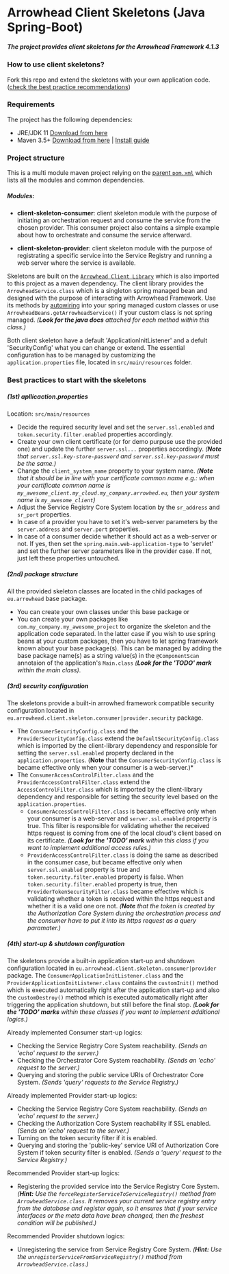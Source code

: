 # Arrowhead Client Skeletons (Java Spring-Boot)
##### The project provides client skeletons for the Arrowhead Framework 4.1.3

### How to use client skeletons?

Fork this repo and extend the skeletons with your own application code. ([check the best practice recommendations](https://github.com/arrowhead-f/client-skeleton-java-spring/blob/development/README.md#best-practices-to-start-with-the-skeletons))

### Requirements

The project has the following dependencies:
* JRE/JDK 11 [Download from here](https://www.oracle.com/technetwork/java/javase/downloads/jdk11-downloads-5066655.html)
* Maven 3.5+ [Download from here](http://maven.apache.org/download.cgi) | [Install guide](https://www.baeldung.com/install-maven-on-windows-linux-mac)

### Project structure

This is a multi module maven project relying on the [parent `pom.xml`](https://github.com/arrowhead-f/client-skeleton-java-spring/blob/master/pom.xml) which lists all the modules and common dependencies.

##### Modules:

* **client-skeleton-consumer**: client skeleton module with the purpose of initiating an orchestration request and consume the service from the chosen provider. This consumer project also contains a simple example about how to orchestrate and consume the service afterward.

* **client-skeleton-provider**: client skeleton module with the purpose of registrating a specific service into the Service Registry and running a web server where the service is available.

Skeletons are built on the [`Arrowhead Client Library`](https://github.com/arrowhead-f/client-library-java-spring) which is also imported to this project as a maven dependency. The client library provides the `ArrowheadService.class` which is a singleton spring managed bean and designed with the purpose of interacting with Arrowhead Framework. Use its methods by [autowiring](https://www.baeldung.com/spring-autowire) into your spring managed custom classes or use `ArrowheadBeans.getArrowheadService()` if your custom class is not spring managed. *(**Look for the java docs** attached for each method within this class.)*

Both client skeleton have a default 'ApplicationInitListener' and a defult 'SecurityConfig' what you can change or extend. The essential configuration has to be managed by customizing the `application.properties` file, located in `src/main/resources` folder.

### Best practices to start with the skeletons

##### (1st) apllicaction.properties
Location: `src/main/resources`
* Decide the required security level and set the `server.ssl.enabled` and `token.security.filter.enabled` properties accordingly.
* Create your own client certificate (or for demo purpuse use the provided one) and update the further `server.ssl...` properties accordingly. *(**Note** that `server.ssl.key-store-password` and `server.ssl.key-password` must be the same.)*
* Change the `client_system_name` property to your system name. *(**Note** that it should be in line with your certificate common name e.g.: when your certificate common name is `my_awesome_client.my_cloud.my_company.arrowhed.eu`, then your system name is  `my_awesome_client`)*
* Adjust the Service Registry Core System location by the `sr_address` and `sr_port` properties.
* In case of a provider you have to set it's web-server parameters by the `server.address` and `server.port` properties.
* In case of a consumer decide whether it should act as a web-server or not. If yes, then set the `spring.main.web-application-type` to 'servlet' and set the further server parameters like in the provider case. If not, just left these properties untouched.

##### (2nd) package structure
All the provided skeleton classes are located in the child packages of `eu.arrowhead` base package.
* You can create your own classes  under this base package or
* You can create your own packages like `com.my_company.my_awesome_project` to organize the skeleton and the application code separated. In the latter case if you wish to use spring beans at your custom packages, then you have to let spring framework known about your base package(s). This can be managed by adding the base package name(s) as a string value(s) in the `@ComponentScan` annotaion of the application's `Main.class` *(**Look for the 'TODO' mark** within the main class)*.

##### (3rd) security configuration
The skeletons provide a built-in arrowhed framework compatible security configuration located in `eu.arrowhead.client.skeleton.consumer|provider.security` package.
* The `ConsumerSecurityConfig.class` and the `ProviderSecurityConfig.class` extend the `DefaultSecurityConfig.class` which is imported by the client-library dependency and responsible for setting the `server.ssl.enabled` property declared in the `application.properties`. (**Note** that the `ConsumerSecurityConfig.class` is became effective only when your consumer is a web-server.)*
* The `ConsumerAccessControlFilter.class` and the `ProviderAccessControlFilter.class` extend the `AccessControlFilter.class` which is imported by the client-library dependency and responsible for setting the security level based on the `application.properties`.
  -  `ConsumerAccessControlFilter.class` is became effective only when your consumer is a web-server and `server.ssl.enabled` property is true. This filter is responsible for validating whether the received https request is coming from one of the local cloud's client based on its certificate. *(**Look for the 'TODO' mark** within this class if you want to implement additional access rules.)*
  - `ProviderAccessControlFilter.class` is doing the same as described in the consumer case, but became effective only when `server.ssl.enabled` property is true and `token.security.filter.enabled` property is false. When `token.security.filter.enabled` property is true, then `ProviderTokenSecurityFilter.class` became effective which is validating whether a token is received within the https request and whether it is a valid one ore not. *(**Note** that the token is created by the Authorization Core System during the orchestration process and the consumer have to put it into its https request as a query paramater.)*

##### (4th) start-up & shutdown configuration
The skeletons provide a built-in application start-up and shutdown configuration located in `eu.arrowhead.client.skeleton.consumer|provider` package.
The `ConsumerApplicationInitListener.class` and the `ProviderApplicationInitListener.class` contains the `customInit()` method which is executed automatically right after the application start-up and also the `customDestroy()` method which is executed automatically right after triggering the application shutdown, but still before the final stop. *(**Look for the 'TODO' marks** within these classes if you want to implement additional logics.)*

Already implemented Consumer start-up logics:
* Checking the Service Registry Core System reachability. *(Sends an 'echo' request to the server.)*
* Checking the Orchestrator Core System reachability. *(Sends an 'echo' request to the server.)*
* Querying and storing the public service URIs of Orchestrator Core System. *(Sends 'query' requests to the Service Registry.)*

Already implemented Provider start-up logics:
* Checking the Service Registry Core System reachability. *(Sends an 'echo' request to the server.)*
* Checking the Authorization Core System reachability if SSL enabled. *(Sends an 'echo' request to the server.)*
* Turning on the token security filter if it is enabled.
* Querying and storing the 'public-key' service URI of Authorization Core System if token security filter is enabled. *(Sends a 'query' request to the Service Registry.)*

Recommended Provider start-up logics:
* Registering the provided service into the Service Registry Core System. *(**Hint:** Use the `forceRegisterServiceToServiceRegistry()` method from `ArrowheadService.class`. It removes your current service registry entry from the database and register again, so it ensures that if your service interfaces or the meta data have been changed, then the freshest condition will be published.)*

Recommended Provider shutdown logics:
* Unregistering the service from Service Registry Core System. *(**Hint:** Use the `unregisterServiceFromServiceRegistry()` method from `ArrowheadService.class`.)*
